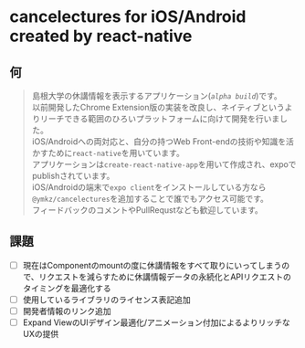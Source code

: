 # cancelectures for iOS/Android created by react-native

## 何

> 島根大学の休講情報を表示するアプリケーション(*`alpha build`*)です。  
以前開発したChrome Extension版の実装を改良し、ネイティブというよりリーチできる範囲のひろいプラットフォームに向けて開発を行いました。  
iOS/Androidへの両対応と、自分の持つWeb Front-endの技術や知識を活かすために`react-native`を用いています。  
アプリケーションは`create-react-native-app`を用いて作成され、expoでpublishされています。  
iOS/Androidの端末で`expo client`をインストールしている方なら`@ymkz/cancelectures`を追加することで誰でもアクセス可能です。  
フィードバックのコメントやPullRequstなども歓迎しています。  


## 課題

- [ ] 現在はComponentのmountの度に休講情報をすべて取りにいってしまうので、リクエストを減らすために休講情報データの永続化とAPIリクエストのタイミングを最適化する
- [ ] 使用しているライブラリのライセンス表記追加
- [ ] 開発者情報のリンク追加
- [ ] Expand ViewのUIデザイン最適化/アニメーション付加によるよりリッチなUXの提供
